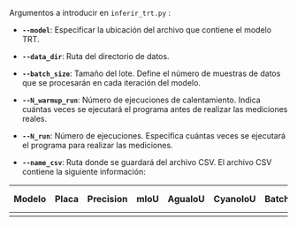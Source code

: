 Argumentos a introducir en `inferir_trt.py` :

- **`--model`**: Especificar la ubicación del archivo que contiene el modelo TRT.

- **`--data_dir`**: Ruta del directorio de datos.

- **`--batch_size`**: Tamaño del lote. Define el número de muestras de datos que se procesarán en cada iteración del modelo.

- **`--N_warmup_run`**: Número de ejecuciones de calentamiento. Indica cuántas veces se ejecutará el programa antes de realizar las mediciones reales.

- **`--N_run`**: Número de ejecuciones. Especifica cuántas veces se ejecutará el programa para realizar las mediciones.

- **`--name_csv`**: Ruta donde se guardará del archivo CSV. El archivo CSV contiene la siguiente información:

| Modelo | Placa | Precision | mIoU | AguaIoU | CyanoIoU | Batch | Tiempo min | Tiempo max | Tiempo mean | Img/s |
|--------|-------|-----------|------|---------|----------|-------|------------|------------|-------------|-------|
|        |       |           |      |         |          |       |            |            |             |       |
